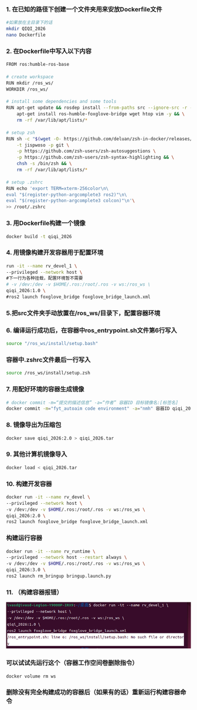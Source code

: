 ### 1. 在已知的路径下创建一个文件夹用来安放Dockerfile文件
```bash
#如果放在主目录下的话
mkdir QIQI_2026
nano Dockerfile
```
### 2. 在Dockerfile中写入以下内容
```bash
FROM ros:humble-ros-base

# create workspace
RUN mkdir /ros_ws/
WORKDIR /ros_ws/

# install some dependencies and some tools
RUN apt-get update && rosdep install --from-paths src --ignore-src -r -y && \
    apt-get install ros-humble-foxglove-bridge wget htop vim -y && \
    rm -rf /var/lib/apt/lists/*

# setup zsh
RUN sh -c "$(wget -O- https://github.com/deluan/zsh-in-docker/releases/download/v1.1.2/zsh-in-docker.sh)" -- \
    -t jispwoso -p git \
    -p https://github.com/zsh-users/zsh-autosuggestions \
    -p https://github.com/zsh-users/zsh-syntax-highlighting && \
    chsh -s /bin/zsh && \
    rm -rf /var/lib/apt/lists/*

# setup .zshrc
RUN echo 'export TERM=xterm-256color\n\
eval "$(register-python-argcomplete3 ros2)"\n\
eval "$(register-python-argcomplete3 colcon)"\n'\
>> /root/.zshrc
```
### 3. 用Dockerfile构建一个镜像
```bash
docker build -t qiqi_2026
```
### 4. 用镜像构建开发容器用于配置环境
```bash
run -it --name rv_devel_1 \
--privileged --network host \
#下一行为各种挂载，配置环境暂不需要
# -v /dev:/dev -v $HOME/.ros:/root/.ros -v ws:/ros_ws \
qiqi_2026:1.0 \
#ros2 launch foxglove_bridge foxglove_bridge_launch.xml
```
### 5.把src文件夹手动放置在/ros_ws/目录下，配置容器环境
### 6. 编译运行成功后，在容器中ros_entrypoint.sh文件第6行写入
```bash
source "/ros_ws/install/setup.bash"
```
### 容器中.zshrc文件最后一行写入
```bash
source /ros_ws/install/setup.zsh
```
### 7. 用配好环境的容器生成镜像
```bash
# docker commit -m=“提交的描述信息” -a=“作者” 容器ID 目标镜像名:[标签名]
docker commit -m="fyt_autoaim code environment" -a="nmh" 容器ID qiqi_2026:2.0
```
### 8. 镜像导出为压缩包
```bash
docker save qiqi_2026:2.0 > qiqi_2026.tar
```
### 9. 其他计算机镜像导入
```bash
docker load < qiqi_2026.tar
```
### 10. 构建开发容器
```bash
docker run -it --name rv_devel \
--privileged --network host \
-v /dev:/dev -v $HOME/.ros:/root/.ros -v ws:/ros_ws \
qiqi_2026:2.0 \
ros2 launch foxglove_bridge foxglove_bridge_launch.xml
```
### 构建运行容器
```bash
docker run -it --name rv_runtime \
--privileged --network host --restart always \
-v /dev:/dev -v $HOME/.ros:/root/.ros -v ws:/ros_ws \
qiqi_2026:3.0 \
ros2 launch rm_bringup bringup.launch.py
```
### 11. （构建容器报错）  
![alt text](image.png)
### 可以试试先运行这个（容器工作空间卷删除指令）
```bash
docker volume rm ws
```
### 删除没有完全构建成功的容器后（如果有的话）重新运行构建容器命令